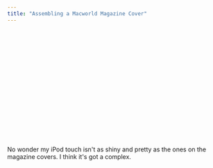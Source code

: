 ```yaml
---
title: "Assembling a Macworld Magazine Cover"
---
```

<p><object width="450" height="253"><param name="allowfullscreen" value="true" /><param name="allowscriptaccess" value="always" /><param name="movie" value="http://vimeo.com/moogaloop.swf?clip_id=5989754&amp;server=vimeo.com&amp;show_title=1&amp;show_byline=1&amp;show_portrait=1&amp;color=ff9933&amp;fullscreen=1" /><embed src="http://vimeo.com/moogaloop.swf?clip_id=5989754&amp;server=vimeo.com&amp;show_title=1&amp;show_byline=1&amp;show_portrait=1&amp;color=ff9933&amp;fullscreen=1" type="application/x-shockwave-flash" allowfullscreen="true" allowscriptaccess="always" width="450" height="253"></embed></object></p>
<p>No wonder my iPod touch isn't as shiny and pretty as the ones on the magazine covers.  I think it's got a complex.</p>
